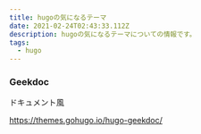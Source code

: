 ```yaml
---
title: hugoの気になるテーマ
date: 2021-02-24T02:43:33.112Z
description: hugoの気になるテーマについての情報です。
tags:
  - hugo
---
```

### Geekdoc

ドキュメント風

<https://themes.gohugo.io/hugo-geekdoc/>